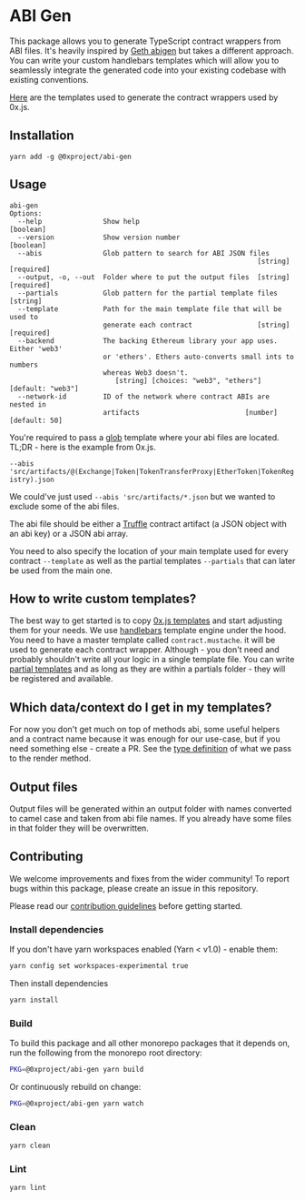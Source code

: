 # ABI Gen

This package allows you to generate TypeScript contract wrappers from ABI files.
It's heavily inspired by [Geth abigen](https://github.com/ethereum/go-ethereum/wiki/Native-DApps:-Go-bindings-to-Ethereum-contracts) but takes a different approach.
You can write your custom handlebars templates which will allow you to seamlessly integrate the generated code into your existing codebase with existing conventions.

[Here](https://github.com/0xProject/0x-monorepo/tree/development/packages/0x.js/contract_templates) are the templates used to generate the contract wrappers used by 0x.js.

## Installation

`yarn add -g @0xproject/abi-gen`

## Usage

```
abi-gen
Options:
  --help               Show help                                       [boolean]
  --version            Show version number                             [boolean]
  --abis               Glob pattern to search for ABI JSON files
                                                             [string] [required]
  --output, -o, --out  Folder where to put the output files  [string] [required]
  --partials           Glob pattern for the partial template files      [string]
  --template           Path for the main template file that will be used to
                       generate each contract                [string] [required]
  --backend            The backing Ethereum library your app uses. Either 'web3'
                       or 'ethers'. Ethers auto-converts small ints to numbers
                       whereas Web3 doesn't.
                          [string] [choices: "web3", "ethers"] [default: "web3"]
  --network-id         ID of the network where contract ABIs are nested in
                       artifacts                          [number] [default: 50]
```

You're required to pass a [glob](<https://en.wikipedia.org/wiki/Glob_(programming)>) template where your abi files are located.
TL;DR - here is the example from 0x.js.

`--abis 'src/artifacts/@(Exchange|Token|TokenTransferProxy|EtherToken|TokenRegistry).json`

We could've just used `--abis 'src/artifacts/*.json` but we wanted to exclude some of the abi files.

The abi file should be either a [Truffle](http://truffleframework.com/) contract artifact (a JSON object with an abi key) or a JSON abi array.

You need to also specify the location of your main template used for every contract `--template` as well as the partial templates `--partials` that can later be used from the main one.

## How to write custom templates?

The best way to get started is to copy [0x.js templates](https://github.com/0xProject/0x-monorepo/tree/development/packages/0x.js/contract_templates) and start adjusting them for your needs.
We use [handlebars](http://handlebarsjs.com/) template engine under the hood.
You need to have a master template called `contract.mustache`. it will be used to generate each contract wrapper. Although - you don't need and probably shouldn't write all your logic in a single template file. You can write [partial templates](http://handlebarsjs.com/partials.html) and as long as they are within a partials folder - they will be registered and available.

## Which data/context do I get in my templates?

For now you don't get much on top of methods abi, some useful helpers and a contract name because it was enough for our use-case, but if you need something else - create a PR.
See the [type definition](https://github.com/0xProject/0x-monorepo/tree/development/packages/abi-gen/src/types.ts) of what we pass to the render method.

## Output files

Output files will be generated within an output folder with names converted to camel case and taken from abi file names. If you already have some files in that folder they will be overwritten.

## Contributing

We welcome improvements and fixes from the wider community! To report bugs within this package, please create an issue in this repository.

Please read our [contribution guidelines](../../CONTRIBUTING.md) before getting started.

### Install dependencies

If you don't have yarn workspaces enabled (Yarn < v1.0) - enable them:

```bash
yarn config set workspaces-experimental true
```

Then install dependencies

```bash
yarn install
```

### Build

To build this package and all other monorepo packages that it depends on, run the following from the monorepo root directory:

```bash
PKG=@0xproject/abi-gen yarn build
```

Or continuously rebuild on change:

```bash
PKG=@0xproject/abi-gen yarn watch
```

### Clean

```bash
yarn clean
```

### Lint

```bash
yarn lint
```
